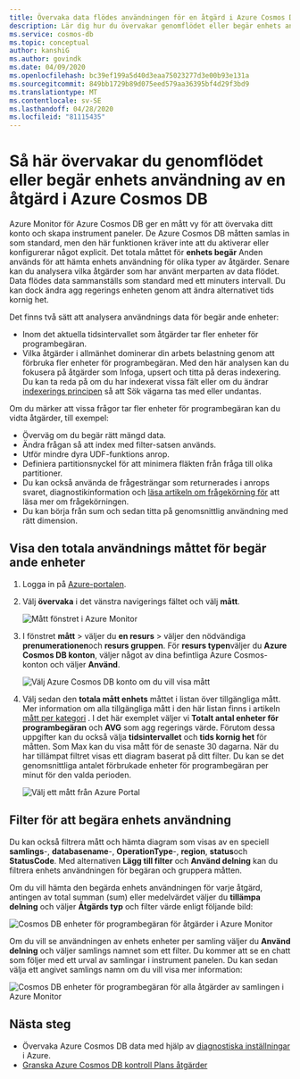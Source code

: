 ```yaml
---
title: Övervaka data flödes användningen för en åtgärd i Azure Cosmos DB
description: Lär dig hur du övervakar genomflödet eller begär enhets användningen för en åtgärd i Azure Cosmos DB. Ägare av ett Azure Cosmos DB konto kan förstå vilka åtgärder som tar fler enheter för programbegäran.
ms.service: cosmos-db
ms.topic: conceptual
author: kanshiG
ms.author: govindk
ms.date: 04/09/2020
ms.openlocfilehash: bc39ef199a5d40d3eaa75023277d3e00b93e131a
ms.sourcegitcommit: 849bb1729b89d075eed579aa36395bf4d29f3bd9
ms.translationtype: MT
ms.contentlocale: sv-SE
ms.lasthandoff: 04/28/2020
ms.locfileid: "81115435"
---
```

# <a name="how-to-monitor-throughput-or-request-unit-usage-of-an-operation-in-azure-cosmos-db"></a>Så här övervakar du genomflödet eller begär enhets användning av en åtgärd i Azure Cosmos DB

Azure Monitor för Azure Cosmos DB ger en mått vy för att övervaka ditt konto och skapa instrument paneler. De Azure Cosmos DB måtten samlas in som standard, men den här funktionen kräver inte att du aktiverar eller konfigurerar något explicit. Det totala måttet för **enhets begär** Anden används för att hämta enhets användning för olika typer av åtgärder. Senare kan du analysera vilka åtgärder som har använt merparten av data flödet. Data flödes data sammanställs som standard med ett minuters intervall. Du kan dock ändra agg regerings enheten genom att ändra alternativet tids kornig het.

Det finns två sätt att analysera användnings data för begär ande enheter:

* Inom det aktuella tidsintervallet som åtgärder tar fler enheter för programbegäran.
* Vilka åtgärder i allmänhet dominerar din arbets belastning genom att förbruka fler enheter för programbegäran.
Med den här analysen kan du fokusera på åtgärder som Infoga, upsert och titta på deras indexering. Du kan ta reda på om du har indexerat vissa fält eller om du ändrar [indexerings principen](index-policy.md#include-exclude-paths) så att Sök vägarna tas med eller undantas.

Om du märker att vissa frågor tar fler enheter för programbegäran kan du vidta åtgärder, till exempel:

* Överväg om du begär rätt mängd data.
* Ändra frågan så att index med filter-satsen används.
* Utför mindre dyra UDF-funktions anrop.
* Definiera partitionsnyckel för att minimera fläkten från fråga till olika partitioner.
* Du kan också använda de frågesträngar som returnerades i anrops svaret, diagnostikinformation och [läsa artikeln om frågekörning för](sql-api-query-metrics.md) att läsa mer om frågekörningen.
* Du kan börja från sum och sedan titta på genomsnittlig användning med rätt dimension.

## <a name="view-the-total-request-unit-usage-metric"></a>Visa den totala användnings måttet för begär ande enheter

1. Logga in på [Azure-portalen](https://portal.azure.com/).

1. Välj **övervaka** i det vänstra navigerings fältet och välj **mått**.

   ![Mått fönstret i Azure Monitor](./media/monitor-request-unit-usage/monitor-metrics-blade.png)

1. I fönstret **mått** > väljer du **en resurs** > väljer den nödvändiga **prenumerationen**och **resurs gruppen**. För **resurs typen**väljer du **Azure Cosmos DB konton**, väljer något av dina befintliga Azure Cosmos-konton och väljer **Använd**.

   ![Välj Azure Cosmos DB konto om du vill visa mått](./media/monitor-request-unit-usage/select-cosmos-db-account.png)

1. Välj sedan den **totala mått enhets** måttet i listan över tillgängliga mått. Mer information om alla tillgängliga mått i den här listan finns i artikeln [mått per kategori](monitor-cosmos-db-reference.md) . I det här exemplet väljer vi **Totalt antal enheter för programbegäran** och **AVG** som agg regerings värde. Förutom dessa uppgifter kan du också välja **tidsintervallet** och **tids kornig het** för måtten. Som Max kan du visa mått för de senaste 30 dagarna.  När du har tillämpat filtret visas ett diagram baserat på ditt filter. Du kan se det genomsnittliga antalet förbrukade enheter för programbegäran per minut för den valda perioden.  

   ![Välj ett mått från Azure Portal](./media/monitor-request-unit-usage/request-unit-usage-metric.png)

## <a name="filters-for-request-unit-usage"></a>Filter för att begära enhets användning

Du kan också filtrera mått och hämta diagram som visas av en speciell **samlings**-, **databasename**-, **OperationType**-, **region**, **status**och **StatusCode**. Med alternativen **Lägg till filter** och **Använd delning** kan du filtrera enhets användningen för begäran och gruppera måtten.

Om du vill hämta den begärda enhets användningen för varje åtgärd, antingen av total summan (sum) eller medelvärdet väljer du **tillämpa delning** och väljer **Åtgärds typ** och filter värde enligt följande bild:

   ![Cosmos DB enheter för programbegäran för åtgärder i Azure Monitor](./media/monitor-request-unit-usage/request-unit-usage-operations.png)

Om du vill se användningen av enhets enheter per samling väljer du **Använd delning** och väljer samlings namnet som ett filter. Du kommer att se en chatt som följer med ett urval av samlingar i instrument panelen. Du kan sedan välja ett angivet samlings namn om du vill visa mer information:

   ![Cosmos DB enheter för programbegäran för alla åtgärder av samlingen i Azure Monitor](./media/monitor-request-unit-usage/request-unit-usage-collection.png)

## <a name="next-steps"></a>Nästa steg

* Övervaka Azure Cosmos DB data med hjälp av [diagnostiska inställningar](cosmosdb-monitor-resource-logs.md) i Azure.
* [Granska Azure Cosmos DB kontroll Plans åtgärder](audit-control-plane-logs.md)